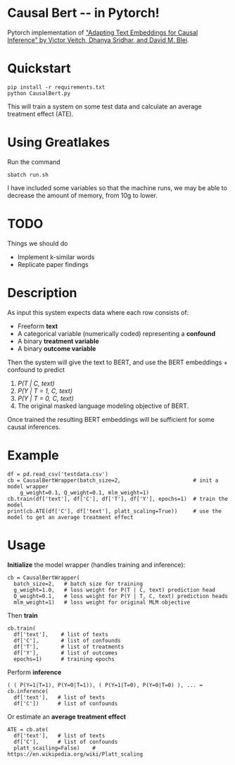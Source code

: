 # Causal Bert -- in Pytorch!
Pytorch implementation of ["Adapting Text Embeddings for Causal Inference" by Victor Veitch, Dhanya Sridhar, and David M. Blei](https://arxiv.org/pdf/1905.12741.pdf). 

# Quickstart

```
pip install -r requirements.txt
python CausalBert.py
```

This will train a system on some test data and calculate an average treatment effect (ATE). 

# Using Greatlakes
Run the command
```
sbatch run.sh
```

I have included some variables so that the machine runs, we may be able to decrease the amount of memory, from 10g to lower.

# TODO
Things we should do
* Implement k-similar words
* Replicate paper findings

# Description

As input this system expects data where each row consists of:
* Freeform **text**
* A categorical variable (numerically coded) representing a **confound**
* A binary **treatment variable**
* A binary **outcome variable**

Then the system will give the text to BERT, and use the BERT embeddings + confound to predict
1) _P(T | C, text)_ 
2) _P(Y | T = 1, C, text)_
3) _P(Y | T = 0, C, text)_
4) The original masked language modeling objective of BERT. 

Once trained the resulting BERT embeddings will be sufficient for some causal inferences. 

# Example

```
df = pd.read_csv('testdata.csv')            
cb = CausalBertWrapper(batch_size=2,                       # init a model wrapper
    g_weight=0.1, Q_weight=0.1, mlm_weight=1)
cb.train(df['text'], df['C'], df['T'], df['Y'], epochs=1)  # train the model
print(cb.ATE(df['C'], df['text'], platt_scaling=True))     # use the model to get an average treatment effect
```


# Usage

**Initialize** the model wrapper (handles training and inference):

```    
cb = CausalBertWrapper(
  batch_size=2,   # batch size for training
  g_weight=1.0,   # loss weight for P(T | C, text) prediction head
  Q_weight=0.1,   # loss weight for P(Y | T, C, text) prediction heads
  mlm_weight=1)   # loss weight for original MLM objective
```

Then **train**
```
cb.train(
  df['text'],    # list of texts
  df['C'],       # list of confounds
  df['T'],       # list of treatments
  df['Y'],       # list of outcomes
  epochs=1)      # training epochs
```

Perform **inference**

```
( ( P(Y=1|T=1), P(Y=0|T=1)), ( P(Y=1|T=0), P(Y=0|T=0) ), ... =  cb.inference(
  df['text'],   # list of texts
  df['C'])      # list of confounds
```

Or estimate an **average treatment effect**

```
ATE = cb.ate(
  df['text'],   # list of texts
  df['C'],      # list of confounds
  platt_scailing=False)    # https://en.wikipedia.org/wiki/Platt_scaling
```


